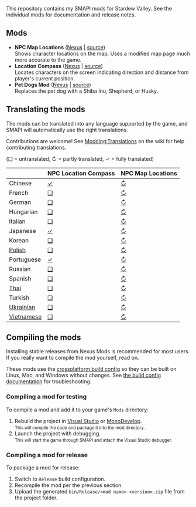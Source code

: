 ﻿﻿This repository contains my SMAPI mods for Stardew Valley. See the individual mods for
documentation and release notes.

## Mods
* **NPC Map Locations** ([Nexus](https://www.nexusmods.com/stardewvalley/mods/239) | [source](NPCMapLocations))  
  Shows character locations on the map. Uses a modified map page much more accurate to the game.
* **Location Compass** ([Nexus](https://www.nexusmods.com/stardewvalley/mods/3045) | [source](LocationCompass))  
  Locates characters on the screen indicating direction and distance from player's current position.
* **Pet Dogs Mod** ([Nexus](https://www.nexusmods.com/stardewvalley/mods/570) | [source](PetDogs))  
  Replaces the pet dog with a Shiba Inu, Shepherd, or Husky.

## Translating the mods
<!--

    This section is auto-generated using a script, there's no need to edit it manually.
    https://github.com/Pathoschild/StardewScripts/tree/main/create-translation-summary

-->
The mods can be translated into any language supported by the game, and SMAPI will automatically
use the right translations.

Contributions are welcome! See [Modding:Translations](https://stardewvalleywiki.com/Modding:Translations)
on the wiki for help contributing translations.

(❑ = untranslated, ↻ = partly translated, ✓ = fully translated)

&nbsp;       | NPC Location Compass              | NPC Map Locations
:----------- | :-------------------------------- | :--------------------------------
Chinese      | [✓](LocationCompass/i18n/zh.json) | [↻](NPCMapLocations/i18n/zh.json)
French       | [❑](LocationCompass/i18n)         | [↻](NPCMapLocations/i18n/fr.json)
German       | [❑](LocationCompass/i18n)         | [↻](NPCMapLocations/i18n/de.json)
Hungarian    | [❑](LocationCompass/i18n)         | [↻](NPCMapLocations/i18n/hu.json)
Italian      | [❑](LocationCompass/i18n)         | [↻](NPCMapLocations/i18n/it.json)
Japanese     | [✓](LocationCompass/i18n/ja.json) | [↻](NPCMapLocations/i18n/ja.json)
Korean       | [❑](LocationCompass/i18n)         | [↻](NPCMapLocations/i18n/ko.json)
[Polish]     | [❑](LocationCompass/i18n)         | [↻](NPCMapLocations/i18n/pl.json)
Portuguese   | [✓](LocationCompass/i18n/pt.json) | [↻](NPCMapLocations/i18n/pt.json)
Russian      | [❑](LocationCompass/i18n)         | [↻](NPCMapLocations/i18n/ru.json)
Spanish      | [❑](LocationCompass/i18n)         | [↻](NPCMapLocations/i18n/es.json)
[Thai]       | [❑](LocationCompass/i18n)         | [↻](NPCMapLocations/i18n/th.json)
Turkish      | [❑](LocationCompass/i18n)         | [↻](NPCMapLocations/i18n/tr.json)
[Ukrainian]  | [❑](LocationCompass/i18n)         | [↻](NPCMapLocations/i18n/uk.json)
[Vietnamese] | [❑](LocationCompass/i18n)         | [↻](NPCMapLocations/i18n/vi.json)

[Polish]: https://www.nexusmods.com/stardewvalley/mods/3616
[Thai]: https://www.nexusmods.com/stardewvalley/mods/7052
[Ukrainian]: https://www.nexusmods.com/stardewvalley/mods/8427
[Vietnamese]: https://www.nexusmods.com/stardewvalley/mods/24371

## Compiling the mods
Installing stable releases from Nexus Mods is recommended for most users. If you really want to
compile the mod yourself, read on.

These mods use the [crossplatform build config](https://smapi.io/package) so they can be built on
Linux, Mac, and Windows without changes. See [the build config documentation](https://smapi.io/package)
for troubleshooting.

### Compiling a mod for testing
To compile a mod and add it to your game's `Mods` directory:

1. Rebuild the project in [Visual Studio](https://www.visualstudio.com/vs/community/) or
   [MonoDevelop](https://www.monodevelop.com/).  
   <small>This will compile the code and package it into the mod directory.</small>
2. Launch the project with debugging.  
   <small>This will start the game through SMAPI and attach the Visual Studio debugger.</small>

### Compiling a mod for release
To package a mod for release:

1. Switch to `Release` build configuration.
2. Recompile the mod per the previous section.
3. Upload the generated `bin/Release/<mod name>-<version>.zip` file from the project folder.
